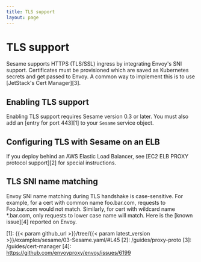 ```yaml
---
title: TLS support
layout: page
---
```


# TLS support

Sesame supports HTTPS (TLS/SSL) ingress by integrating Envoy's SNI support.
Certificates must be provisioned which are saved as Kubernetes secrets and get passed to Envoy.
A common way to implement this is to use [JetStack's Cert Manager][3].

## Enabling TLS support

Enabling TLS support requires Sesame version 0.3 or later. You must also add an [entry for port 443][1] to your `Sesame` service object.

## Configuring TLS with Sesame on an ELB

If you deploy behind an AWS Elastic Load Balancer, see [EC2 ELB PROXY protocol support][2] for special instructions.

## TLS SNI name matching
Envoy SNI name matching during TLS handshake is case-sensitive.
For example, for a cert with common name foo.bar.com, requests to Foo.bar.com would not match.
Similarly, for cert with wildcard name \*.bar.com, only requests to lower case name will match.
Here is the [known issue][4] reported on Envoy.

[1]: {{< param github_url >}}/tree/{{< param latest_version >}}/examples/sesame/03-Sesame.yaml/#L45
[2]: /guides/proxy-proto
[3]: /guides/cert-manager
[4]: https://github.com/envoyproxy/envoy/issues/6199
